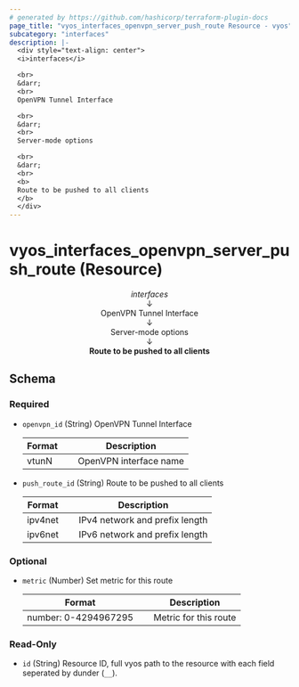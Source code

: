 ```yaml
---
# generated by https://github.com/hashicorp/terraform-plugin-docs
page_title: "vyos_interfaces_openvpn_server_push_route Resource - vyos"
subcategory: "interfaces"
description: |-
  <div style="text-align: center">
  <i>interfaces</i>

  <br>
  &darr;
  <br>
  OpenVPN Tunnel Interface

  <br>
  &darr;
  <br>
  Server-mode options

  <br>
  &darr;
  <br>
  <b>
  Route to be pushed to all clients
  </b>
  </div>
---
```


# vyos_interfaces_openvpn_server_push_route (Resource)

<div style="text-align: center">
<i>interfaces</i>

<br>
&darr;
<br>
OpenVPN Tunnel Interface

<br>
&darr;
<br>
Server-mode options

<br>
&darr;
<br>
<b>
Route to be pushed to all clients
</b>
</div>



<!-- schema generated by tfplugindocs -->
## Schema

### Required

- `openvpn_id` (String) OpenVPN Tunnel Interface

    |  Format &emsp; | Description  |
    |----------|---------------|
    |  vtunN  &emsp; |  OpenVPN interface name  |
- `push_route_id` (String) Route to be pushed to all clients

    |  Format &emsp; | Description  |
    |----------|---------------|
    |  ipv4net  &emsp; |  IPv4 network and prefix length  |
    |  ipv6net  &emsp; |  IPv6 network and prefix length  |

### Optional

- `metric` (Number) Set metric for this route

    |  Format &emsp; | Description  |
    |----------|---------------|
    |  number: 0-4294967295  &emsp; |  Metric for this route  |

### Read-Only

- `id` (String) Resource ID, full vyos path to the resource with each field seperated by dunder (`__`).
